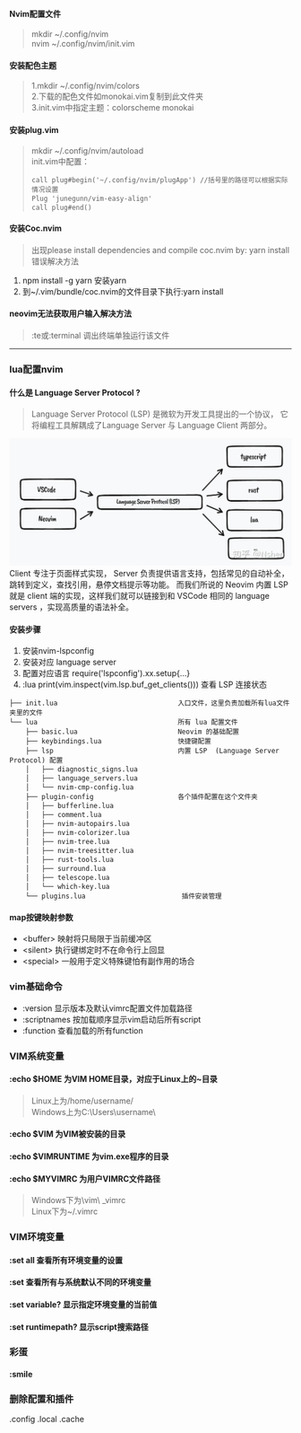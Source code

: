 #### Nvim配置文件

> mkdir ~/.config/nvim <br>
  nvim  ~/.config/nvim/init.vim

#### 安装配色主题

> 1.mkdir ~/.config/nvim/colors <br>
 2.下载的配色文件如monokai.vim复制到此文件夹<br>
 3.init.vim中指定主题：colorscheme monokai

#### 安装plug.vim

> mkdir ~/.config/nvim/autoload <br>
 init.vim中配置：
> ```
> call plug#begin('~/.config/nvim/plugApp') //括号里的路径可以根据实际情况设置
> Plug 'junegunn/vim-easy-align'
> call plug#end()
> ```

#### 安装Coc.nvim

> 出现please install dependencies and compile coc.nvim by: yarn install错误解决方法 <br>
 1. npm install -g yarn     安装yarn <br>
 2. 到~/.vim/bundle/coc.nvim的文件目录下执行:yarn install

#### neovim无法获取用户输入解决方法
> ​:te或:terminal 调出终端单独运行该文件
---
### lua配置nvim
#### 什么是 Language Server Protocol ?
> Language Server Protocol (LSP) 是微软为开发工具提出的一个协议， 它将编程工具解耦成了Language Server 与 Language Client 两部分。

![输入图片说明](image/lsp图解.jpg)
Client 专注于页面样式实现， Server 负责提供语言支持，包括常见的自动补全，跳转到定义，查找引用，悬停文档提示等功能。
而我们所说的 Neovim 内置 LSP 就是 client 端的实现，这样我们就可以链接到和 VSCode 相同的 language servers ，实现高质量的语法补全。

#### 安装步骤
1. 安装nvim-lspconfig
2. 安装对应 language server
3. 配置对应语言 require('lspconfig').xx.setup{…}
4. :lua print(vim.inspect(vim.lsp.buf_get_clients())) 查看 LSP 连接状态
```
├── init.lua                              入口文件，这里负责加载所有lua文件夹里的文件
└── lua                                   所有 lua 配置文件
    ├── basic.lua                         Neovim 的基础配置
    ├── keybindings.lua                   快捷键配置
    ├── lsp                               内置 LSP  (Language Server Protocol) 配置
    │   ├── diagnostic_signs.lua
    │   ├── language_servers.lua
    │   └── nvim-cmp-config.lua
    ├── plugin-config                     各个插件配置在这个文件夹
    │   ├── bufferline.lua
    │   ├── comment.lua
    │   ├── nvim-autopairs.lua
    │   ├── nvim-colorizer.lua
    │   ├── nvim-tree.lua
    │   ├── nvim-treesitter.lua
    │   ├── rust-tools.lua
    │   ├── surround.lua
    │   ├── telescope.lua
    │   └── which-key.lua
    └── plugins.lua                        插件安装管理
```

#### map按键映射参数
* \<buffer\> 映射将只局限于当前缓冲区
* \<silent\> 执行键绑定时不在命令行上回显
* \<special\> 一般用于定义特殊键怕有副作用的场合

### vim基础命令
- :version      显示版本及默认vimrc配置文件加载路径
- :scriptnames  按加载顺序显示vim启动后所有script
- :function     查看加载的所有function

### VIM系统变量
#### :echo $HOME       为VIM HOME目录，对应于Linux上的~目录 
> Linux上为/home/username/  <br>
  Windows上为C:\Users\username\   
#### :echo $VIM        为VIM被安装的目录
#### :echo $VIMRUNTIME 为vim.exe程序的目录
#### :echo $MYVIMRC 为用户VIMRC文件路径
> Windows下为\vim\ _vimrc  <br>
  Linux下为~/.vimrc

### VIM环境变量
#### :set all           查看所有环境变量的设置
#### :set               查看所有与系统默认不同的环境变量
#### :set variable?     显示指定环境变量的当前值
#### :set runtimepath?  显示script搜索路径

### 彩蛋
#### :smile

### 删除配置和插件
.config .local .cache